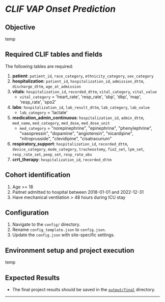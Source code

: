 # *CLIF VAP Onset Prediction*

## Objective

temp

## Required CLIF tables and fields
The following tables are required:
1. **patient**: `patient_id`, `race_category`, `ethnicity_category`, `sex_category`
2. **hospitalization**: `patient_id`, `hospitalization_id`, `admission_dttm`, `discharge_dttm`, `age_at_admission`
3. **vitals**: `hospitalization_id`, `recorded_dttm`, `vital_category`, `vital_value`
   - `vital_category` = 'heart_rate', 'resp_rate', 'sbp', 'dbp', 'map', 'resp_rate', 'spo2'
4. **labs**: `hospitalization_id`, `lab_result_dttm`, `lab_category`, `lab_value`
   - `lab_category` = 'lactate'
5. **medication_admin_continuous**: `hospitalization_id`, `admin_dttm`, `med_name`, `med_category`, `med_dose`, `med_dose_unit`
   - `med_category` = "norepinephrine", "epinephrine", "phenylephrine", "vasopressin", "dopamine", "angiotensin", "nicardipine", "nitroprusside", "clevidipine", "cisatracurium"
6. **respiratory_support**: `hospitalization_id`, `recorded_dttm`, `device_category`, `mode_category`, `tracheostomy`, `fio2_set`, `lpm_set`, `resp_rate_set`, `peep_set`, `resp_rate_obs`
7. **crrt_therapy**: `hospitalization_id`, `recorded_dttm`

## Cohort identification
1. Age >= 18
2. Paitnet admitted to hospital between 2018-01-01 and 2022-12-31
3. Have mechanical ventilation > 48 hours during ICU stay 

## Configuration
1. Navigate to the `config/` directory.
2. Rename `config_template.json` to `config.json`.
3. Update the `config.json` with site-specific settings.

## Environment setup and project execution
temp

## Expected Results

* The final project results should be saved in the [`output/final`](output/README.md) directory.


---



